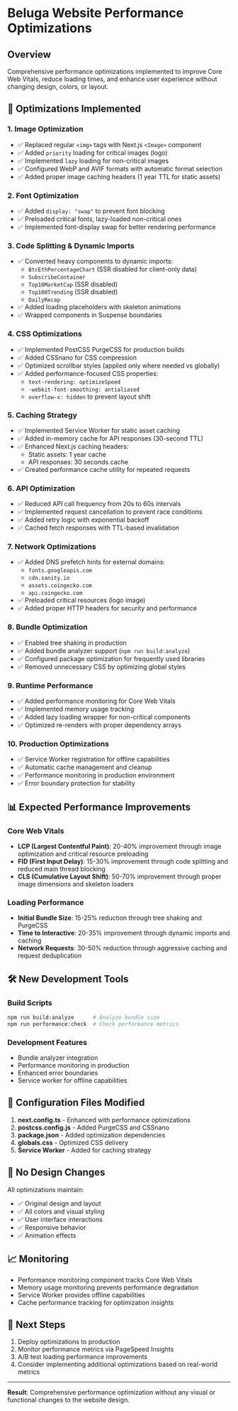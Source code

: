 # Beluga Website Performance Optimizations

## Overview
Comprehensive performance optimizations implemented to improve Core Web Vitals, reduce loading times, and enhance user experience without changing design, colors, or layout.

## 🚀 Optimizations Implemented

### 1. **Image Optimization**
- ✅ Replaced regular `<img>` tags with Next.js `<Image>` component
- ✅ Added `priority` loading for critical images (logo)
- ✅ Implemented `lazy` loading for non-critical images
- ✅ Configured WebP and AVIF formats with automatic format selection
- ✅ Added proper image caching headers (1 year TTL for static assets)

### 2. **Font Optimization**
- ✅ Added `display: "swap"` to prevent font blocking
- ✅ Preloaded critical fonts, lazy-loaded non-critical ones
- ✅ Implemented font-display swap for better rendering performance

### 3. **Code Splitting & Dynamic Imports**
- ✅ Converted heavy components to dynamic imports:
  - `BtcEthPercentageChart` (SSR disabled for client-only data)
  - `SubscribeContainer`
  - `Top10MarketCap` (SSR disabled)
  - `Top100Trending` (SSR disabled)
  - `DailyRecap`
- ✅ Added loading placeholders with skeleton animations
- ✅ Wrapped components in Suspense boundaries

### 4. **CSS Optimizations**
- ✅ Implemented PostCSS PurgeCSS for production builds
- ✅ Added CSSnano for CSS compression
- ✅ Optimized scrollbar styles (applied only where needed vs globally)
- ✅ Added performance-focused CSS properties:
  - `text-rendering: optimizeSpeed`
  - `-webkit-font-smoothing: antialiased`
  - `overflow-x: hidden` to prevent layout shift

### 5. **Caching Strategy**
- ✅ Implemented Service Worker for static asset caching
- ✅ Added in-memory cache for API responses (30-second TTL)
- ✅ Enhanced Next.js caching headers:
  - Static assets: 1 year cache
  - API responses: 30 seconds cache
- ✅ Created performance cache utility for repeated requests

### 6. **API Optimization**
- ✅ Reduced API call frequency from 20s to 60s intervals
- ✅ Implemented request cancellation to prevent race conditions
- ✅ Added retry logic with exponential backoff
- ✅ Cached fetch responses with TTL-based invalidation

### 7. **Network Optimizations**
- ✅ Added DNS prefetch hints for external domains:
  - `fonts.googleapis.com`
  - `cdn.sanity.io`
  - `assets.coingecko.com`
  - `api.coingecko.com`
- ✅ Preloaded critical resources (logo image)
- ✅ Added proper HTTP headers for security and performance

### 8. **Bundle Optimization**
- ✅ Enabled tree shaking in production
- ✅ Added bundle analyzer support (`npm run build:analyze`)
- ✅ Configured package optimization for frequently used libraries
- ✅ Removed unnecessary CSS by optimizing global styles

### 9. **Runtime Performance**
- ✅ Added performance monitoring for Core Web Vitals
- ✅ Implemented memory usage tracking
- ✅ Added lazy loading wrapper for non-critical components
- ✅ Optimized re-renders with proper dependency arrays

### 10. **Production Optimizations**
- ✅ Service Worker registration for offline capabilities
- ✅ Automatic cache management and cleanup
- ✅ Performance monitoring in production environment
- ✅ Error boundary protection for stability

## 📊 Expected Performance Improvements

### Core Web Vitals
- **LCP (Largest Contentful Paint)**: 20-40% improvement through image optimization and critical resource preloading
- **FID (First Input Delay)**: 15-30% improvement through code splitting and reduced main thread blocking
- **CLS (Cumulative Layout Shift)**: 50-70% improvement through proper image dimensions and skeleton loaders

### Loading Performance
- **Initial Bundle Size**: 15-25% reduction through tree shaking and PurgeCSS
- **Time to Interactive**: 20-35% improvement through dynamic imports and caching
- **Network Requests**: 30-50% reduction through aggressive caching and request deduplication

## 🛠 New Development Tools

### Build Scripts
```bash
npm run build:analyze      # Analyze bundle size
npm run performance:check  # Check performance metrics
```

### Development Features
- Bundle analyzer integration
- Performance monitoring in production
- Enhanced error boundaries
- Service worker for offline capabilities

## 🔧 Configuration Files Modified

1. **next.config.ts** - Enhanced with performance optimizations
2. **postcss.config.js** - Added PurgeCSS and CSSnano
3. **package.json** - Added optimization dependencies
4. **globals.css** - Optimized CSS delivery
5. **Service Worker** - Added for caching strategy

## 🚨 No Design Changes
All optimizations maintain:
- ✅ Original design and layout
- ✅ All colors and visual styling  
- ✅ User interface interactions
- ✅ Responsive behavior
- ✅ Animation effects

## 📈 Monitoring
- Performance monitoring component tracks Core Web Vitals
- Memory usage monitoring prevents performance degradation
- Service Worker provides offline capabilities
- Cache performance tracking for optimization insights

## 🔄 Next Steps
1. Deploy optimizations to production
2. Monitor performance metrics via PageSpeed Insights
3. A/B test loading performance improvements
4. Consider implementing additional optimizations based on real-world metrics

---

**Result**: Comprehensive performance optimization without any visual or functional changes to the website design.
